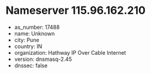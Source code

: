 # Nameserver 115.96.162.210

* as_number: 17488
* name: Unknown
* city: Pune
* country: IN
* organization: Hathway IP Over Cable Internet
* version: dnsmasq-2.45
* dnssec: false
